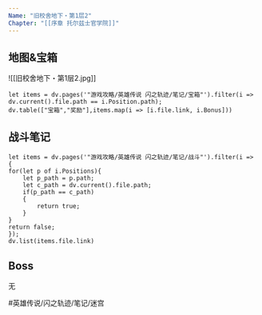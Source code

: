 ```yaml
---
Name: "旧校舍地下・第1层2"
Chapter: "[[序章 托尔兹士官学院]]"
---
```


## 地图&宝箱

![[旧校舍地下・第1层2.jpg]]
```dataviewjs
let items = dv.pages('"游戏攻略/英雄传说 闪之轨迹/笔记/宝箱"').filter(i => dv.current().file.path == i.Position.path);
dv.table(["宝箱","奖励"],items.map(i => [i.file.link, i.Bonus]))
```

## 战斗笔记
```dataviewjs
let items = dv.pages('"游戏攻略/英雄传说 闪之轨迹/笔记/战斗"').filter(i => {
for(let p of i.Positions){
	let p_path = p.path;
	let c_path = dv.current().file.path;
	if(p_path == c_path)
	{
		return true;
	}
}
return false;
});
dv.list(items.file.link)
```

## Boss

无

#英雄传说/闪之轨迹/笔记/迷宫